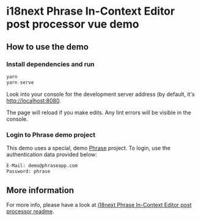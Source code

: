 # i18next Phrase In-Context Editor post processor vue demo

## How to use the demo

### Install dependencies and run

```bash
yarn
yarn serve
```

Look into your console for the development server address (by default, it's [http://localhost:8080](http://localhost:8080).

The page will reload if you make edits.
Any lint errors will be visible in the console.

### Login to Phrase demo project

This demo uses a special, demo [Phrase](https://phrase.com) project. To login, use the authentication data provided below:

```bash
E-Mail: demo@phraseapp.com
Password: phrase
```

## More information

For more info, please have a look at [i18next Phrase In-Context Editor post processor readme](https://github.com/phrase/i18next-phrase-in-context-editor-post-processor).
